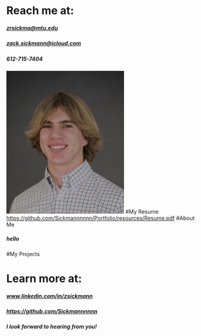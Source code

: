# Reach me at:
##### zrsickma@mtu.edu
##### zack.sickmann@icloud.com
##### 612-715-7404
![Professional Headshot](resources/Headshot.jpg)
#My Resume
https://github.com/Sickmannnnnn/Portfolio/resources/Resume.pdf
#About Me
##### hello
#My Projects
# Learn more at:
##### www.linkedin.com/in/zsickmann
##### https://github.com/Sickmannnnnn
##### I look forward to hearing from you!